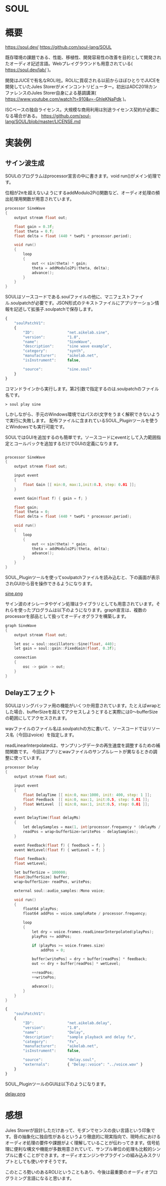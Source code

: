 SOUL
===

# 概要

https://soul.dev/
https://github.com/soul-lang/SOUL

既存環境の課題である、性能、移植性、開発容易性の改善を目的として開発されたオーディオ記述言語。Webプレイグラウンドも用意されている( https://soul.dev/lab/ )。

開発はJUCEで有名なROLI社。ROLIに買収される以前からほぼひとりでJUCEを開発していたJules Storerがメインコントリビューター。初出はADC2018カンファレンスのJules Storer自身による基調講演( https://www.youtube.com/watch?t=910&v=-GhleKNaPdk )。

ISCベースの独自ライセンス。大規模な商用利用は別途ライセンス契約が必要になる場合がある。
https://github.com/soul-lang/SOUL/blob/master/LICENSE.md

# 実装例

## サイン波生成

SOULのプログラムはprocessor宣言の中に書きます。void run()がメイン処理です。

位相が2πを超えないようにするaddModulo2Pi()関数など、オーディオ処理の頻出処理用関数が用意されています。

```C++
processor SineWave
{
    output stream float out;

	float gain = 0.3f;
    float theta = 0.f;
    float delta = float (440 * twoPi * processor.period);

    void run()
    {
        loop
        {
            out << sin(theta) * gain;
            theta = addModulo2Pi(theta, delta);
            advance();
        }
    }
}
```

SOULはソースコードである.soulファイルの他に、マニフェストファイル.soulpatchが必要です。JSON形式のテキストファイルにアプリケーション情報を記述して拡張子.soulpatchで保存します。

```JavaScript
{
    "soulPatchV1":
    {
        "ID":               "net.aikelab.sine",
        "version":          "1.0",
        "name":             "SineWave",
        "description":      "sine wave example",
        "category":         "synth",
        "manufacturer":     "aikelab.net",
        "isInstrument":     false,

        "source":           "sine.soul"
    }
}
```

コマンドラインから実行します。第2引数で指定するのは.soulpatchのファイル名です。

```
> soul play sine
```

しかしながら、手元のWindows環境ではパスの\文字をうまく解釈できないようで実行に失敗します。
配布ファイルに含まれているSOUL_Pluginツールを使うとWindowsでも実行可能です。

SOULではGUIを追加するのも簡単です。ソースコードにeventとして入力範囲指定とコールバックを追加するだけでGUIの定義になります。

```C++

processor SineWave
{
    output stream float out;

	input event
	{
		float Gain [[ min:0, max:1,init:0.3, step: 0.01 ]];
	}

	event Gain(float f) { gain = f; }

	float gain;
    float theta = 0;
    float delta = float (440 * twoPi * processor.period);

    void run()
    {
        loop
        {
            out << sin(theta) * gain;
            theta = addModulo2Pi(theta, delta);
            advance();
        }
    }
}
```

SOUL_Pluginツールを使ってsoulpatchファイルを読み込むと、下の画面が表示されGUIから音を操作できるようになります。

[sine.png](sine.png)


サイン波のオシレータやゲイン処理はライブラリとしても用意されています。それらを使ったプログラムは以下のようになります。graph宣言は、複数のprocessorを部品として扱ってオーディオグラフを構築します。

```C++
graph SineWave
{
	output stream float out;

	let osc = soul::oscillators::Sine(float, 440);
	let gain = soul::gain::FixedGain(float, 0.3f);

	connection
	{
		osc -> gain -> out;
	}
}
```


## Delayエフェクト

SOULはリングバッファ用の機能がいくつか用意されています。たとえばwrap<bufferSize>とした場合、bufferSizeを超えてアクセスしようとすると実際には0～bufferSizeの範囲にしてアクセスされます。

wavファイルのファイル名は.soulpatchの方に書いて、ソースコードではリソース名（今回はvoice）を指定します。

readLinearInterpolatedは、サンプリングデータの再生速度を調整するための補間関数です。
今回はアプリとwavファイルのサンプルレートが異なるときの調整に使っています。

```C++
processor Delay
{
    output stream float out;

    input event
    {
        float DelayTime [[ min:0, max:1000, init: 400, step: 1 ]];
        float Feedback  [[ min:0, max:1, init:0.5, step: 0.01 ]];
        float WetLevel  [[ min:0, max:1, init:0.5, step: 0.01 ]];
    }

    event DelayTime(float delayMs)
    {
        let delaySamples = max(1, int(processor.frequency * (delayMs / 1000.0f)));
        readPos = wrap<bufferSize>(writePos - delaySamples);
    }

    event Feedback(float f) { feedback = f; }
    event WetLevel(float f) { wetLevel = f; }

    float feedback;
    float wetLevel;

    let bufferSize = 100000;
    float[bufferSize] buffer;
    wrap<bufferSize> readPos, writePos;

	external soul::audio_samples::Mono voice;

    void run()
    {
		float64 playPos;
		float64 addPos = voice.sampleRate / processor.frequency;

        loop
        {
			let dry = voice.frames.readLinearInterpolated(playPos);
            playPos += addPos;

			if (playPos >= voice.frames.size)
				addPos = 0;

			buffer[writePos] = dry + buffer[readPos] * feedback;
            out << dry + buffer[readPos] * wetLevel;

			++readPos;
			++writePos;

            advance();
        }
    }
}
```

```JavaScript
{
    "soulPatchV1":
    {
        "ID":               "net.aikelab.delay",
        "version":          "1.0",
        "name":             "Delay",
        "description":      "sample playback and delay fx",
        "category":         "Fx",
        "manufacturer":     "aikelab.net",
        "isInstrument":     false,

        "source":           "delay.soul",
		"externals":		{ "Delay::voice": "../voice.wav" }
    }
}
```

SOUL_PluginツールのGUIは以下のようになります。

[delay.png](delay.png)

# 感想

Jules Storerが設計しただけあって、モダンでセンスの良い言語という印象です。音の抽象化に独自性があるというより徹底的に現実指向で、現時点におけるオーディオ処理の要件や課題がよく理解していることが伝わってきます。信号処理に便利な構文や機能が多数用意されていて、サンプル単位の処理も比較的シンプルに書くことができます。オーディオエンジンやプラグインの組み込みスクリプトとしても使いやすそうです。

このところ勢いのあるROLIということもあり、今後は最重要のオーディオプログラミング言語になると思います。

